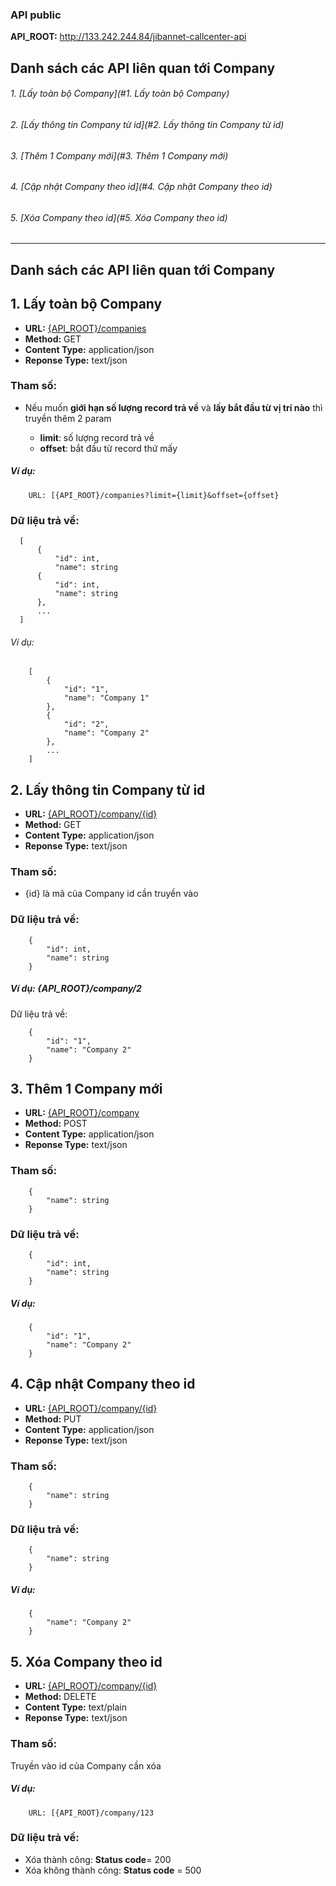 ### API public

**API_ROOT:** http://133.242.244.84/jibannet-callcenter-api

## Danh sách các API liên quan tới Company
###### 1. [Lấy toàn bộ Company](#1. Lấy toàn bộ Company)
###### 2. [Lấy thông tin Company từ id](#2. Lấy thông tin Company từ id)
###### 3. [Thêm 1 Company mới](#3. Thêm 1 Company mới)
###### 4. [Cập nhật Company theo id](#4. Cập nhật Company theo id)
###### 5. [Xóa Company theo id](#5. Xóa Company theo id)

**********************************

## Danh sách các API liên quan tới Company
## 1. Lấy toàn bộ Company
* **URL:** [{API_ROOT}/companies](#)
* **Method:** GET
* **Content Type:** application/json
* **Reponse Type:** text/json

### Tham số:
* Nếu muốn **giới hạn số lượng record trả về** và **lấy bắt đầu từ vị trí nào** thì truyền thêm 2 param

  - **limit**: số lượng record trả về
  - **offset**: bắt đầu từ record thứ mấy
##### Ví dụ: 
		URL: [{API_ROOT}/companies?limit={limit}&offset={offset}

### Dữ liệu trả về:
    
  ```
	[
	    {
			"id": int,
			"name": string
	    {
			"id": int,
			"name": string
	    },
	    ...
	]
  ```

###### Ví dụ:
```
	[
	    {
			"id": "1",
			"name": "Company 1"
	    },
	    {
			"id": "2",
			"name": "Company 2"
	    },
	    ...
	]
  ```

## <a name="2"></a>2. Lấy thông tin Company từ id
* **URL:** [{API_ROOT}/company/{id}](#)
* **Method:** GET
* **Content Type:** application/json
* **Reponse Type:** text/json

### Tham số:
* {id} là mã của Company id cần truyền vào

### Dữ liệu trả về:
```
	{
		"id": int,
		"name": string
	}
```

##### Ví dụ: {API_ROOT}/company/2
Dữ liệu trả về:
```
	{
		"id": "1",
		"name": "Company 2"
	}
```

## <a name="3"></a>3. Thêm 1 Company mới
* **URL:** [{API_ROOT}/company](#)
* **Method:** POST
* **Content Type:** application/json
* **Reponse Type:** text/json

### Tham số:
```
	{
		"name": string
	}
```

### Dữ liệu trả về:
```
	{
	    "id": int,
		"name": string
	}
```

##### Ví dụ: 
```
	{
		"id": "1",
		"name": "Company 2"
	}
```

## <a name="4"></a>4. Cập nhật Company theo id
* **URL:** [{API_ROOT}/company/{id}](#)
* **Method:** PUT
* **Content Type:** application/json
* **Reponse Type:** text/json

### Tham số:
```
	{
		"name": string
	}
```

### Dữ liệu trả về:
```
	{
		"name": string
	}
```

##### Ví dụ: 
```
	{
		"name": "Company 2"
	}
```

## <a name="5"></a>5. Xóa Company theo id
* **URL:** [{API_ROOT}/company/{id}](#)
* **Method:** DELETE
* **Content Type:** text/plain
* **Reponse Type:** text/json

### Tham số:
Truyền vào id của Company cần xóa


##### Ví dụ: 
		URL: [{API_ROOT}/company/123

### Dữ liệu trả về:
- Xóa thành công: **Status code**= 200
- Xóa không thành công: **Status code** = 500
